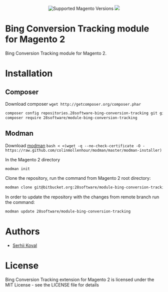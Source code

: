 <div align="center">
  <img src="https://img.shields.io/badge/magento-2.X-brightgreen.svg?logo=magento&longCache=true&style=flat-square" alt="Supported Magento Versions" />
  <a href="https://opensource.org/licenses/MIT" target="_blank"><img src="https://img.shields.io/badge/license-MIT-blue.svg" /></a>
</div>

# Bing Conversion Tracking module for Magento 2
Bing Conversion Tracking module for Magento 2.

# Installation
## Composer

Download composer `wget http://getcomposer.org/composer.phar`

```bash
composer config repositories.28software-bing-conversion-tracking git git@bitbucket.org:28software/module-bing-conversion-tracking.git
composer require 28software/module-bing-conversion-tracking
```

## Modman
Download [modman](https://github.com/colinmollenhour/modman) `bash < <(wget -q --no-check-certificate -O - https://raw.github.com/colinmollenhour/modman/master/modman-installer)`

In the Magento 2 directory
```bash
modman init
```

Clone the repository, run the command from Magento 2 root directory:
```bash
modman clone git@bitbucket.org:28software/module-bing-conversion-tracking.git
```

In order to update the repository with the changes from remote branch run the command:
```bash
modman update 28software/module-bing-conversion-tracking
``` 

# Authors

* [Serhii Koval](mailto:serhiyk@28software.com)

# License
Bing Conversion Tracking extension for Magento 2 is licensed under the MIT License - see the LICENSE file for details
